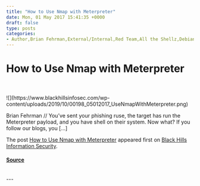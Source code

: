 ```yaml
---
title: "How to Use Nmap with Meterpreter"
date: Mon, 01 May 2017 15:41:35 +0000
draft: false
type: posts
categories: 
- Author,Brian Fehrman,External/Internal,Red Team,All the Shellz,Debian,metasploit,meterpreter,Nmap,Pentesting,proxychains,Ubuntu
---
```

# How to Use Nmap with Meterpreter

<br/>

<br/>
![](https://www.blackhillsinfosec.com/wp-content/uploads/2019/10/00198_05012017_UseNmapWithMeterpreter.png)

Brian Fehrman // You’ve sent your phishing ruse, the target has run the Meterpreter payload, and you have shell on their system. Now what? If you follow our blogs, you \[…\]

The post [How to Use Nmap with Meterpreter](https://www.blackhillsinfosec.com/use-nmap-meterpreter/) appeared first on [Black Hills Information Security](https://www.blackhillsinfosec.com).

#### [Source](https://www.blackhillsinfosec.com/use-nmap-meterpreter/)

<br/>
---
